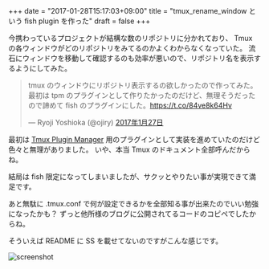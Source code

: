 +++
date = "2017-01-28T15:17:03+09:00"
title = "tmux_rename_window という fish plugin を作った"
draft = false
+++

今携わっているプロジェクトが結構な数のリポジトリに分かれており、 Tmux の各ウィンドウがどのリポジトリをみてるのかよくわからなくなっていた。
流石にウィンドウを移動して確認するのも効率が悪いので、リポジトリ名を表示するようにしてみた。

<blockquote class="twitter-tweet" data-lang="ja"><p lang="ja" dir="ltr">tmux のウィンドウにリポジトリ表示するの欲しかったので作ってみた。<br>最初は tpm のプラグインとして作りたかったのだけど、無理そうだったので諦めて fish のプラグインにした。<a href="https://t.co/84ve8k64Hv">https://t.co/84ve8k64Hv</a></p>&mdash; Ryoji Yoshioka (@ojiry) <a href="https://twitter.com/ojiry/status/824991422394703872">2017年1月27日</a></blockquote>
<script async src="//platform.twitter.com/widgets.js" charset="utf-8"></script>

最初は [Tmux Plugin Manager](https://github.com/tmux-plugins/tpm) 用のプラグインとして実装を進めていたのだけど色々と無理がありました。
いや、本当 Tmux のドキュメント全部呼んだからね。

結局は fish 限定になってしまいましたが、サクッとやりたい事が実現できて満足です。

あと無駄に .tmux.conf で何が設定できるかを全部知る事が出来たのでいい勉強になったかも？
ずっと他所様のブログに公開されてるコードのコピペでしたからね。

そういえば README に SS を載せてないのですがこんな感じです。

![screenshot](/media/20170128153057.jpg)

